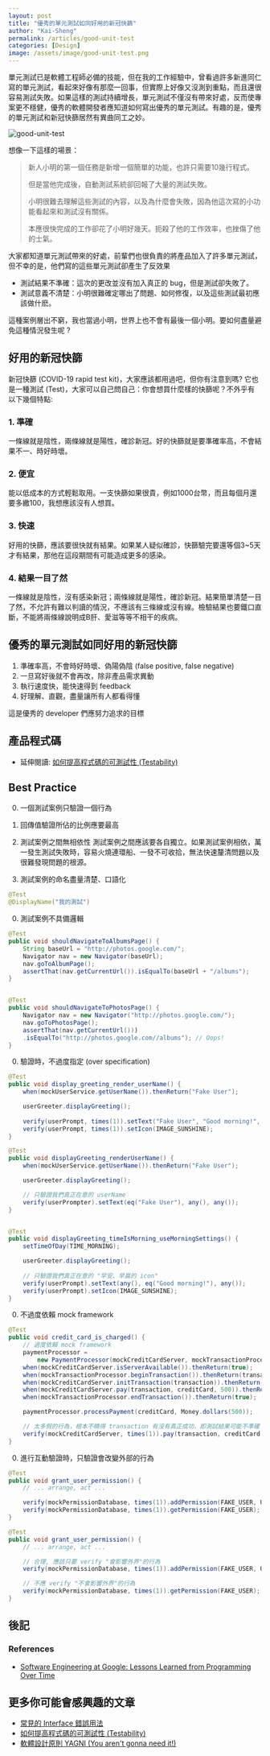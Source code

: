 ```yaml
---
layout: post
title: "優秀的單元測試如同好用的新冠快篩"
author: "Kai-Sheng"
permalink: /articles/good-unit-test
categories: [Design]
image: /assets/image/good-unit-test.png
--- 
```


單元測試已是軟體工程師必備的技能，但在我的工作經驗中，曾看過許多新進同仁寫的單元測試，看起來好像有那麼一回事，但實際上好像又沒測到重點，而且還很容易測試失敗。如果這樣的測試持續增長，單元測試不僅沒有帶來好處，反而使專案更不穩健，優秀的軟體開發者應知道如何寫出優秀的單元測試。有趣的是，優秀的單元測試和新冠快篩居然有異曲同工之妙。

 ![good-unit-test](/assets/image/good-unit-test.png?style=center)

想像一下這樣的場景：

>
> 新人小明的第一個任務是新增一個簡單的功能，也許只需要10幾行程式。
>
> 但是當他完成後，自動測試系統卻回報了大量的測試失敗。
>
> 小明很難去理解這些測試的內容，以及為什麼會失敗，因為他這次寫的小功能看起來和測試沒有關係。
>
> 本應很快完成的工作卻花了小明好幾天。扼殺了他的工作效率，也挫傷了他的士氣。
>

大家都知道單元測試帶來的好處，前輩們也很負責的將產品加入了許多單元測試，但不幸的是，他們寫的這些單元測試卻產生了反效果
- 測試結果不準確：這次的更改並沒有加入真正的 bug，但是測試卻失敗了。
- 測試意義不清楚：小明很難確定哪出了問題、如何修復，以及這些測試最初應該做什麽。

這種案例層出不窮，我也當過小明，世界上也不會有最後一個小明。要如何盡量避免這種情況發生呢 ?

## **好用的新冠快篩**
新冠快篩 (COVID-19 rapid test kit)，大家應該都用過吧，但你有注意到嗎? 它也是一種測試 (Test)，大家可以自己問自己：你會想買什麼樣的快篩呢？不外乎有以下幾個特點:

### **1. 準確**
一條線就是陰性，兩條線就是陽性，確診新冠。好的快篩就是要準確率高，不會結果不一、時好時壞。
### **2. 便宜**
能以低成本的方式輕鬆取用。一支快篩如果很貴，例如1000台幣，而且每個月還要多繳100，我想應該沒有人想買。

### **3. 快速**
好用的快篩，應該要很快就有結果。如果某人疑似確診，快篩驗完要還等個3~5天才有結果，那他在這段期間有可能造成更多的感染。

### **4. 結果一目了然**
一條線就是陰性，沒有感染新冠；兩條線就是陽性，確診新冠。結果簡單清楚一目了然，不允許有難以判讀的情況，不應該有三條線或沒有線。檢驗結果也要鐵口直斷，不能將兩條線說明成B肝、愛滋等等不相干的疾病。


## **優秀的單元測試如同好用的新冠快篩**
1.  準確率高，不會時好時壞、偽陽偽陰 (false positive, false negative)
2.  一旦寫好後就不會再改，除非產品需求異動
3.  執行速度快，能快速得到 feedback
4.  好理解、直觀，盡量讓所有人都看得懂

這是優秀的 developer 們應努力追求的目標


## **產品程式碼**
- 延伸閱讀: [如何提高程式碼的可測試性 (Testability)](/articles/testability)

## **Best Practice**
0. 一個測試案例只驗證一個行為
0. 回傳值驗證所佔的比例應要最高

0. 測試案例之間無相依性
測試案例之間應該要各自獨立。如果測試案例相依，萬一發生測試失敗時，容易火燒連環船、一發不可收拾，無法快速釐清問題以及很難發現問題的根源。

0. 測試案例的命名盡量清楚、口語化

```java
@Test
@DisplayName("我的測試")

```
0. 測試案例不具備邏輯

```java
@Test
public void shouldNavigateToAlbumsPage() {
    String baseUrl = "http://photos.google.com/";
    Navigator nav = new Navigator(baseUrl);
    nav.goToAlbumPage();
    assertThat(nav.getCurrentUrl()).isEqualTo(baseUrl + "/albums");
}


@Test
public void shouldNavigateToPhotosPage() {
    Navigator nav = new Navigator("http://photos.google.com/");
    nav.goToPhotosPage();
    assertThat(nav.getCurrentUrl()))
    .isEqualTo("http://photos.google.com//albums"); // Oops!
}
```


0. 驗證時，不過度指定  (over specification)

```java
@Test 
public void display_greeting_render_userName() {
    when(mockUserService.getUserName()).thenReturn("Fake User");

    userGreeter.displayGreeting(); 
        
    verify(userPrompt, times(1)).setText("Fake User", "Good morning!", "Version 2.1");
    verify(userPrompt, times(1)).setIcon(IMAGE_SUNSHINE);
}
```


```java
@Test 
public void displayGreeting_renderUserName() {    
    when(mockUserService.getUserName()).thenReturn("Fake User");

    userGreeter.displayGreeting(); 

    // 只驗證我們真正在意的 userName
    verify(userPrompter).setText(eq("Fake User"), any(), any());
}


@Test 
public void displayGreeting_timeIsMorning_useMorningSettings() {
    setTimeOfDay(TIME_MORNING);

    userGreeter.displayGreeting(); 
    
    // 只驗證我們真正在意的 "早安、早晨的 icon"
    verify(userPrompt).setText(any(), eq("Good morning!"), any());
    verify(userPrompt).setIcon(IMAGE_SUNSHINE);
}
```

0. 不過度依賴 mock framework

```java
@Test 
public void credit_card_is_charged() {    
    // 過度依賴 mock framework
    paymentProcessor =
        new PaymentProcessor(mockCreditCardServer, mockTransactionProcessor);    
    when(mockCreditCardServer.isServerAvailable()).thenReturn(true);
    when(mockTransactionProcessor.beginTransaction()).thenReturn(transaction);
    when(mockCreditCardServer.initTransaction(transaction)).thenReturn(true);
    when(mockCreditCardServer.pay(transaction, creditCard, 500)).thenReturn(false);
    when(mockTransactionProcessor.endTransaction()).thenReturn(true);

    paymentProcessor.processPayment(creditCard, Money.dollars(500));

    // 太多假的行為，根本不曉得 transaction 有沒有真正成功，即測試結果可能不準確
    verify(mockCreditCardServer, times(1)).pay(transaction, creditCard, 500);
}
```


0. 進行互動驗證時，只驗證會改變外部的行為

```java
@Test 
public void grant_user_permission() {   
    // ... arrange, act ...

    verify(mockPermissionDatabase, times(1)).addPermission(FAKE_USER, USER_ACCESS);
    verify(mockPermissionDatabase, times(1)).getPermission(FAKE_USER);
}
```

```java
@Test 
public void grant_user_permission() {   
    // ... arrange, act ...

    // 合理, 應該只要 verify "會影響外界"的行為
    verify(mockPermissionDatabase, times(1)).addPermission(FAKE_USER, USER_ACCESS);

    // 不應 verify "不會影響外界"的行為
    verify(mockPermissionDatabase, times(1)).getPermission(FAKE_USER);
}
```

## **後記**
 

### **References**
- [Software Engineering at Google: Lessons Learned from Programming Over Time](https://www.amazon.com/Software-Engineering-Google-Lessons-Programming/dp/1492082791)

 
## **更多你可能會感興趣的文章**
- [常見的 Interface 錯誤用法](/articles/anti-pattern-of-java-interface-impl-style)
- [如何提高程式碼的可測試性 (Testability)](/articles/testability)
- [軟體設計原則 YAGNI (You aren't gonna need it!)](/articles/testability)